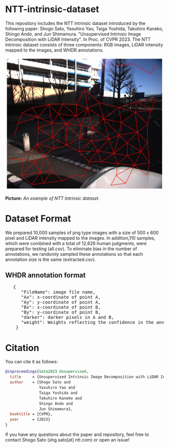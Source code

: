 # NTT-intrinsic-dataset

This repository includes the NTT Intrinsic dataset introduced by the following paper: Shogo Sato, Yasuhiro Yao, Taiga Yoshida, Takuhiro Kaneko, Shingo Ando, and Jun Shimamura. "Unsupervised Intrinsic Image Decomposition with LiDAR Intensity". In Proc. of CVPR 2023.
The NTT Intrinsic dataset consists of three components: RGB images, LiDAR intensity mapped to the images, and WHDR annotations.

![Figure 1 from paper](./samples/image.jpg)

**Picture:**  *An example of NTT Intrinsic dataset.*

# Dataset Format
We prepared 10,000 samples of png type images with a size of 500 x 600 pixel and LiDAR intensity mapped to the images. In addition,110 samples, which were combined with a total of 12,626 human judgments, were prepared for testing (all.csv). To eliminate bias in the number of annotations, we randomly sampled these annotations so that each annotation size is the same (extracted.csv).

## WHDR annotation format
<pre>
   {
      "FileName": image file name,
      "Ax": x-coordinate of point A,
      "Ay": y-coordinate of point A,
      "Bx": x-coordinate of point B,
      "By": y-coordinate of point B,
      "darker": darker pixels in A and B,
      "weight": Weights reflecting the confidence in the annotation,
    }
</pre>

# Citation
You can cite it as follows:
```bibtex
@inproceedings{Sato2023 Unsupervised,
  title     = {Unsupervised Intrinsic Image Decomposition with LiDAR Intensity},
  author    = {Shogo Sato and 
               Yasuhiro Yao and
               Taiga Yoshida and
               Takuhiro Kaneko and
               Shingo Ando and
               Jun Shimamura},
  booktitle = {CVPR},
  year      = {2023}
}
```

If you have any questions about the paper and repository, feel free to contact Shogo Sato (shg.sato[at] ntt.com) or open an issue!
